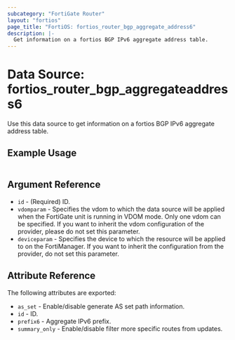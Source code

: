 ```yaml
---
subcategory: "FortiGate Router"
layout: "fortios"
page_title: "FortiOS: fortios_router_bgp_aggregate_address6"
description: |-
  Get information on a fortios BGP IPv6 aggregate address table.
---
```


# Data Source: fortios_router_bgp_aggregateaddress6
Use this data source to get information on a fortios BGP IPv6 aggregate address table.


## Example Usage

```hcl

```

## Argument Reference

* `id` - (Required) ID.
* `vdomparam` - Specifies the vdom to which the data source will be applied when the FortiGate unit is running in VDOM mode. Only one vdom can be specified. If you want to inherit the vdom configuration of the provider, please do not set this parameter.
* `deviceparam` - Specifies the device to which the resource will be applied to on the FortiManager. If you want to inherit the configuration from the provider, do not set this parameter.

## Attribute Reference

The following attributes are exported:

* `as_set` - Enable/disable generate AS set path information.
* `id` - ID.
* `prefix6` - Aggregate IPv6 prefix.
* `summary_only` - Enable/disable filter more specific routes from updates.
